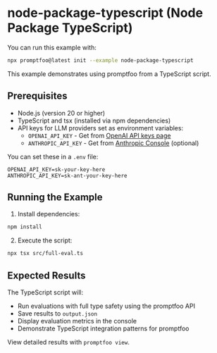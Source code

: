 # node-package-typescript (Node Package TypeScript)

You can run this example with:

```bash
npx promptfoo@latest init --example node-package-typescript
```

This example demonstrates using promptfoo from a TypeScript script.

## Prerequisites

- Node.js (version 20 or higher)
- TypeScript and tsx (installed via npm dependencies)
- API keys for LLM providers set as environment variables:
  - `OPENAI_API_KEY` - Get from [OpenAI API keys page](https://platform.openai.com/api-keys)
  - `ANTHROPIC_API_KEY` - Get from [Anthropic Console](https://console.anthropic.com/) (optional)

You can set these in a `.env` file:

```
OPENAI_API_KEY=sk-your-key-here
ANTHROPIC_API_KEY=sk-ant-your-key-here
```

## Running the Example

1. Install dependencies:

```bash
npm install
```

2. Execute the script:

```bash
npx tsx src/full-eval.ts
```

## Expected Results

The TypeScript script will:

- Run evaluations with full type safety using the promptfoo API
- Save results to `output.json`
- Display evaluation metrics in the console
- Demonstrate TypeScript integration patterns for promptfoo

View detailed results with `promptfoo view`.
